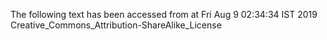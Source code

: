 The following text has been accessed from at Fri Aug 9 02:34:34 IST 2019
Creative_Commons_Attribution-ShareAlike_License
